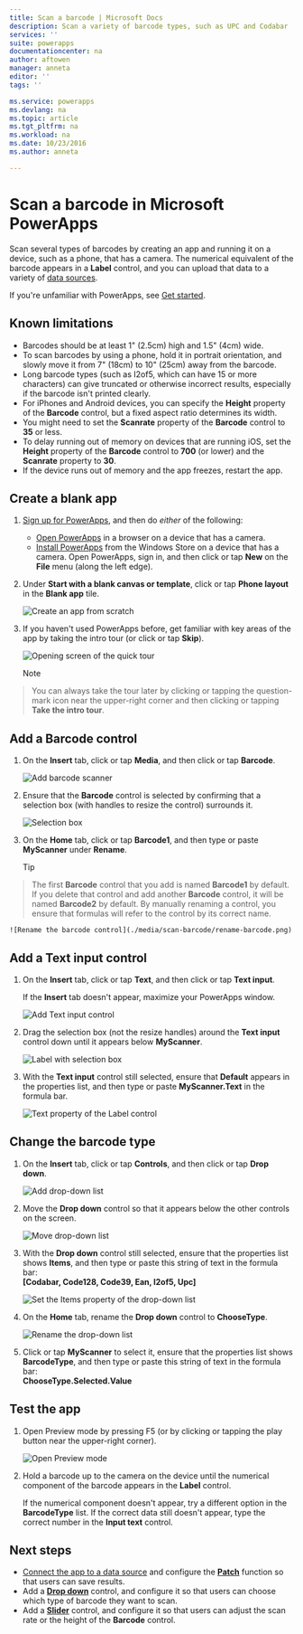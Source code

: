 ```yaml
---
title: Scan a barcode | Microsoft Docs
description: Scan a variety of barcode types, such as UPC and Codabar
services: ''
suite: powerapps
documentationcenter: na
author: aftowen
manager: anneta
editor: ''
tags: ''

ms.service: powerapps
ms.devlang: na
ms.topic: article
ms.tgt_pltfrm: na
ms.workload: na
ms.date: 10/23/2016
ms.author: anneta

---
```

# Scan a barcode in Microsoft PowerApps
Scan several types of barcodes by creating an app and running it on a device, such as a phone, that has a camera. The numerical equivalent of the barcode appears in a **Label** control, and you can upload that data to a variety of [data sources](connections-list.md).

If you're unfamiliar with PowerApps, see [Get started](getting-started.md).

## Known limitations
* Barcodes should be at least 1" (2.5cm) high and 1.5" (4cm) wide.
* To scan barcodes by using a phone, hold it in portrait orientation, and slowly move it from 7" (18cm) to 10" (25cm) away from the barcode.
* Long barcode types (such as I2of5, which can have 15 or more characters) can give truncated or otherwise incorrect results, especially if the barcode isn't printed clearly.
* For iPhones and Android devices, you can specify the **Height** property of the **Barcode** control, but a fixed aspect ratio determines its width.
* You might need to set the **Scanrate** property of the **Barcode** control to **35** or less.
* To delay running out of memory on devices that are running iOS, set the **Height** property of the **Barcode** control to **700** (or lower) and the **Scanrate** property to **30**.
* If the device runs out of memory and the app freezes, restart the app.

## Create a blank app
1. [Sign up for PowerApps](../signup-for-powerapps.md), and then do *either* of the following:

   * [Open PowerApps](https://create.powerapps.com/api/start) in a browser on a device that has a camera.
   * [Install PowerApps](http://aka.ms/powerappsinstall) from the Windows Store on a device that has a camera. Open PowerApps, sign in, and then click or tap **New** on the **File** menu (along the left edge).

2. Under **Start with a blank canvas or template**, click or tap **Phone layout** in the **Blank app** tile.

    ![Create an app from scratch](./media/scan-barcode/create-from-blank.png)

3. If you haven't used PowerApps before, get familiar with key areas of the app by taking the intro tour (or click or tap **Skip**).

    ![Opening screen of the quick tour](./media/scan-barcode/quick-tour.png)

    > [!NOTE]
> You can always take the tour later by clicking or tapping the question-mark icon near the upper-right corner and then clicking or tapping **Take the intro tour**.

## Add a Barcode control
1. On the **Insert** tab, click or tap **Media**, and then click or tap **Barcode**.

    ![Add barcode scanner](./media/scan-barcode/add-scanner.png)

2. Ensure that the **Barcode** control is selected by confirming that a selection box (with handles to resize the control) surrounds it.

    ![Selection box](./media/scan-barcode/selection-box.png)

3. On the **Home** tab, click or tap **Barcode1**, and then type or paste **MyScanner** under **Rename**.

    > [!TIP]
> The first **Barcode** control that you add is named **Barcode1** by default. If you delete that control and add another **Barcode** control, it will be named **Barcode2** by default. By manually renaming a control, you ensure that formulas will refer to the control by its correct name.

    ![Rename the barcode control](./media/scan-barcode/rename-barcode.png)

## Add a Text input control
1. On the **Insert** tab, click or tap **Text**, and then click or tap **Text input**.

    If the **Insert** tab doesn't appear, maximize your PowerApps window.

    ![Add Text input control](./media/scan-barcode/add-text-input.png)

2. Drag the selection box (not the resize handles) around the **Text input** control down until it appears below **MyScanner**.

    ![Label with selection box](./media/scan-barcode/move-input-text.png)

3. With the **Text input** control still selected, ensure that **Default** appears in the properties list, and then type or paste **MyScanner.Text** in the formula bar.

    ![Text property of the Label control](./media/scan-barcode/default-text.png)

## Change the barcode type
1. On the **Insert** tab, click or tap **Controls**, and then click or tap **Drop down**.

    ![Add drop-down list](./media/scan-barcode/insert-dropdown.png)

2. Move the **Drop down** control so that it appears below the other controls on the screen.

    ![Move drop-down list](./media/scan-barcode/move-dropdown.png)

3. With the **Drop down** control still selected, ensure that the properties list shows **Items**, and then type or paste this string of text in the formula bar:<br>
    **[Codabar, Code128, Code39, Ean, I2of5, Upc]**

    ![Set the Items property of the drop-down list](./media/scan-barcode/items-property.png)

4. On the **Home** tab, rename the **Drop down** control to **ChooseType**.

    ![Rename the drop-down list](./media/scan-barcode/rename-dropdown.png)

5. Click or tap **MyScanner** to select it, ensure that the properties list shows **BarcodeType**, and then type or paste this string of text in the formula bar:<br>
    **ChooseType.Selected.Value**

## Test the app
1. Open Preview mode by pressing F5 (or by clicking or tapping the play button near the upper-right corner).

    ![Open Preview mode](./media/scan-barcode/open-preview.png)

2. Hold a barcode up to the camera on the device until the numerical component of the barcode appears in the **Label** control.

    If the numerical component doesn't appear, try a different option in the **BarcodeType** list. If the correct data still doesn't appear, type the correct number in the **Input text** control.

## Next steps
* [Connect the app to a data source](add-data-connection.md) and configure the **[Patch](../functions/function-patch.md)** function so that users can save results.
* Add a **[Drop down](../controls/control-drop-down.md)** control, and configure it so that users can choose which type of barcode they want to scan.
* Add a **[Slider](../controls/control-slider.md)** control, and configure it so that users can adjust the scan rate or the height of the **Barcode** control.
